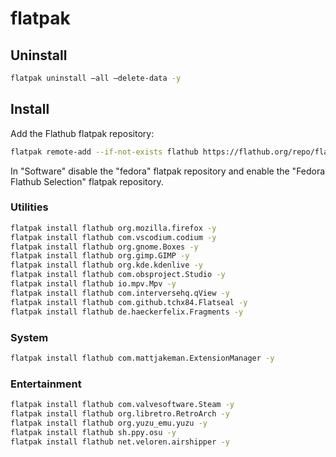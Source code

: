 # flatpak

## Uninstall

```bash
flatpak uninstall —all —delete-data -y
```

## Install

Add the Flathub flatpak repository:

```bash
flatpak remote-add --if-not-exists flathub https://flathub.org/repo/flathub.flatpakrepo
```

In "Software" disable the "fedora" flatpak repository and enable the "Fedora Flathub Selection" flatpak repository.

### Utilities

```bash
flatpak install flathub org.mozilla.firefox -y
flatpak install flathub com.vscodium.codium -y
flatpak install flathub org.gnome.Boxes -y
flatpak install flathub org.gimp.GIMP -y
flatpak install flathub org.kde.kdenlive -y
flatpak install flathub com.obsproject.Studio -y
flatpak install flathub io.mpv.Mpv -y
flatpak install flathub com.interversehq.qView -y
flatpak install flathub com.github.tchx84.Flatseal -y
flatpak install flathub de.haeckerfelix.Fragments -y
```

### System

```bash
flatpak install flathub com.mattjakeman.ExtensionManager -y
```

### Entertainment

```bash
flatpak install flathub com.valvesoftware.Steam -y
flatpak install flathub org.libretro.RetroArch -y
flatpak install flathub org.yuzu_emu.yuzu -y
flatpak install flathub sh.ppy.osu -y
flatpak install flathub net.veloren.airshipper -y
```
